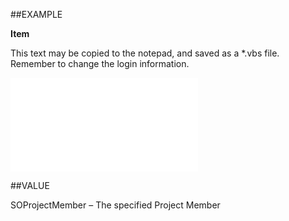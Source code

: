 
##EXAMPLE

**Item**

This text may be copied to the notepad, and saved as a *.vbs file. Remember to change the login information.

![](..\..\Examples\vbs\SOProjectMembers.Item.vbs.txt)


##VALUE

SOProjectMember – The specified Project Member

